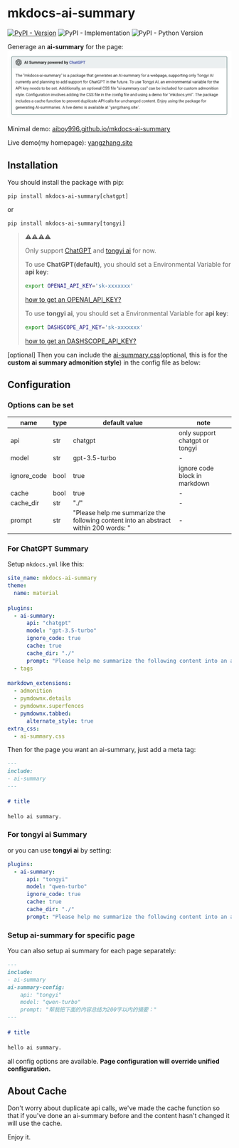 # mkdocs-ai-summary

[![PyPI - Version](https://img.shields.io/pypi/v/mkdocs-ai-summary)](https://pypi.org/project/mkdocs-ai-summary/)
![PyPI - Implementation](https://img.shields.io/pypi/implementation/mkdocs-ai-summary)
![PyPI - Python Version](https://img.shields.io/pypi/pyversions/mkdocs-ai-summary)

Generage an **ai-summary** for the page:
![](assets/2024-05-23-04-35-01.png)

Minimal demo: [aiboy996.github.io/mkdocs-ai-summary](https://aiboy996.github.io/mkdocs-ai-summary)

Live demo(my homepage): [yangzhang.site](https://yangzhang.site)

## Installation

You should install the package with pip:
```
pip install mkdocs-ai-summary[chatgpt]
```
or
```
pip install mkdocs-ai-summary[tongyi]
```
> ⚠️⚠️⚠️⚠️
> 
> Only support [ChatGPT](https://chat.openai.com/) and [tongyi ai](https://tongyi.aliyun.com/) for now.
>  
>  To use **ChatGPT(default)**, you should set a Environmental Variable for **api key**:
>  ```bash
>  export OPENAI_API_KEY='sk-xxxxxxx'
>  ```
> [how to get an OPENAI_API_KEY?](https://platform.openai.com/docs/quickstart)
> 
>  To use **tongyi ai**, you should set a Environmental Variable for **api key**:
>  ```bash
>  export DASHSCOPE_API_KEY='sk-xxxxxxx'
>  ```
> [how to get an DASHSCOPE_API_KEY?](https://dashscope.console.aliyun.com/)

[optional] Then you can include the [ai-summary.css](./docs/ai-summary.css)(optional, this is for the **custom  ai summary admonition style**) in the config file as below:

## Configuration

### Options can be set

name|type|default value| note
--|--|--|--
api|str|chatgpt| only support chatgpt or tongyi
model|str|gpt-3.5-turbo | -
ignore_code|bool|true| ignore code block in markdown
cache|bool|true| -
cache_dir|str|"./"| -
prompt|str|"Please help me summarize the following content into an abstract within 200 words: "| -


### For ChatGPT Summary

Setup `mkdocs.yml` like this:

```yml
site_name: mkdocs-ai-summary
theme:
  name: material

plugins:
  - ai-summary:
      api: "chatgpt"
      model: "gpt-3.5-turbo"
      ignore_code: true 
      cache: true
      cache_dir: "./"
      prompt: "Please help me summarize the following content into an abstract within 200 words: "
  - tags

markdown_extensions:
  - admonition
  - pymdownx.details
  - pymdownx.superfences
  - pymdownx.tabbed:
      alternate_style: true 
extra_css:
  - ai-summary.css
```

Then for the page you want an ai-summary, just add a meta tag:
```markdown
---
include:
- ai-summary
---

# title

hello ai summary.
```

### For tongyi ai Summary
or you can use **tongyi ai** by setting:
```yml
plugins:
  - ai-summary:
      api: "tongyi"
      model: "qwen-turbo"
      ignore_code: true
      cache: true
      cache_dir: "./"
      prompt: "Please help me summarize the following content into an abstract within 200 words: "
```

### Setup ai-summary for specific page

You can also setup ai summary for each page separately:

```markdown
---
include:
- ai-summary
ai-summary-config:
    api: "tongyi"
    model: "qwen-turbo"
    prompt: "帮我把下面的内容总结为200字以内的摘要："
---

# title

hello ai summary.
```

all config options are available. **Page configuration will override unified configuration.**

## About Cache

Don't worry about duplicate api calls, we've made the cache function so that if you've done an ai-summary before and the content hasn't changed it will use the cache.

Enjoy it.
